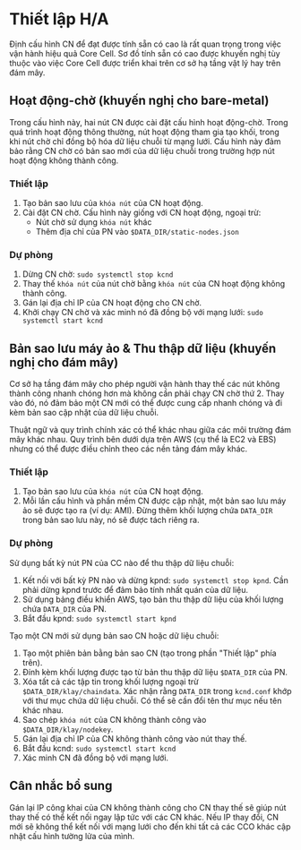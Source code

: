 # Thiết lập H/A <a id="h-a-setup"></a>

Định cấu hình CN để đạt được tính sẵn có cao là rất quan trọng trong việc vận hành hiệu quả Core Cell. Sơ đồ tính sẵn có cao được khuyến nghị tùy thuộc vào việc Core Cell được triển khai trên cơ sở hạ tầng vật lý hay trên đám mây.

## Hoạt động-chờ \(khuyến nghị cho bare-metal\) <a id="active-standby-recommended-for-bare-metal"></a>

Trong cấu hình này, hai nút CN được cài đặt cấu hình hoạt động-chờ. Trong quá trình hoạt động thông thường, nút hoạt động tham gia tạo khối, trong khi nút chờ chỉ đồng bộ hóa dữ liệu chuỗi từ mạng lưới. Cấu hình này đảm bảo rằng CN chờ có bản sao mới của dữ liệu chuỗi trong trường hợp nút hoạt động không thành công.

### Thiết lập <a id="setup"></a>

1. Tạo bản sao lưu của `khóa nút` của CN hoạt động.
2. Cài đặt CN chờ. Cấu hình này giống với CN hoạt động, ngoại trừ:
   * Nút chờ sử dụng `khóa nút` khác
   * Thêm địa chỉ của PN vào `$DATA_DIR/static-nodes.json`

### Dự phòng <a id="failover"></a>

1. Dừng CN chờ: `sudo systemctl stop kcnd`
2. Thay thế `khóa nút` của nút chờ bằng `khóa nút` của CN hoạt động không thành công.
3. Gán lại địa chỉ IP của CN hoạt động cho CN chờ.
4. Khởi chạy CN chờ và xác minh nó đã đồng bộ với mạng lưới: `sudo systemctl start kcnd`

## Bản sao lưu máy ảo & Thu thập dữ liệu \(khuyến nghị cho đám mây\) <a id="machine-image-snapshot-recommended-for-cloud"></a>

Cơ sở hạ tầng đám mây cho phép người vận hành thay thế các nút không thành công nhanh chóng hơn mà không cần phải chạy CN chờ thứ 2. Thay vào đó, nó đảm bảo một CN mới có thể được cung cấp nhanh chóng và đi kèm bản sao cập nhật của dữ liệu chuỗi.

Thuật ngữ và quy trình chính xác có thể khác nhau giữa các môi trường đám mây khác nhau. Quy trình bên dưới dựa trên AWS \(cụ thể là EC2 và EBS\) nhưng có thể được điều chỉnh theo các nền tảng đám mây khác.

### Thiết lập <a id="setup"></a>

1. Tạo bản sao lưu của `khóa nút` của CN hoạt động.
2. Mỗi lần cấu hình và phần mềm CN được cập nhật, một bản sao lưu máy ảo sẽ được tạo ra \(ví dụ: AMI\). Đừng thêm khối lượng chứa `DATA_DIR` trong bản sao lưu này, nó sẽ được tách riêng ra.

### Dự phòng <a id="failover"></a>

Sử dụng bất kỳ nút PN của CC nào để thu thập dữ liệu chuỗi:

1. Kết nối với bất kỳ PN nào và dừng kpnd: `sudo systemctl stop kpnd`. Cần phải dừng kpnd trước để đảm bảo tính nhất quán của dữ liệu.
2. Sử dụng bảng điều khiển AWS, tạo bản thu thập dữ liệu của khối lượng chứa `DATA_DIR` của PN.
3. Bắt đầu kpnd: `sudo systemctl start kpnd`

Tạo một CN mới sử dụng bản sao CN hoặc dữ liệu chuỗi:

1. Tạo một phiên bản bằng bản sao CN \(tạo trong phần "Thiết lập" phía trên\).
2. Đính kèm khối lượng được tạo từ bản thu thập dữ liệu `$DATA_DIR` của PN.
3. Xóa tất cả các tập tin trong khối lượng ngoại trừ `$DATA_DIR/klay/chaindata`. Xác nhận rằng `DATA_DIR` trong `kcnd.conf` khớp với thư mục chứa dữ liệu chuỗi. Có thể sẽ cần đổi tên thư mục nếu tên khác nhau.
4. Sao chép `khóa nút` của CN không thành công vào `$DATA_DIR/klay/nodekey`.
5. Gán lại địa chỉ IP của CN không thành công vào nút thay thế.
6. Bắt đầu kcnd: `sudo systemctl start kcnd`
7. Xác minh CN đã đồng bộ với mạng lưới.

## Cân nhắc bổ sung <a id="additional-considerations"></a>

Gán lại IP công khai của CN không thành công cho CN thay thế sẽ giúp nút thay thế có thể kết nối ngay lập tức với các CN khác. Nếu IP thay đổi, CN mới sẽ không thể kết nối với mạng lưới cho đến khi tất cả các CCO khác cập nhật cấu hình tường lửa của mình.

